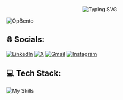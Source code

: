 <div align="center">
  <img
    src="https://readme-typing-svg.herokuapp.com?font=Poppins&weight=800&size=36&duration=2500&pause=500&color=FF0000&center=true&multiline=false&repeat=false&width=640&height=90&lines=Namaste🙏🏻,+I'm+Ankur!"
    alt="Typing SVG"
  />
</div>
   
![OpBento](https://firebasestorage.googleapis.com/v0/b/smartkaksha-fe32c.appspot.com/o/opbento%2Fankur-ctrl-z58823.png?alt=media)

## 🌐 Socials:
[![LinkedIn](https://skillicons.dev/icons?i=linkedin&size=30)](https://www.linkedin.com/in/ankur-sharma-3a6037226/)
[![X](https://skillicons.dev/icons?i=twitter&size=30)](https://x.com/__ankur01__)
[![Gmail](https://skillicons.dev/icons?i=gmail&size=30)](mailto:ankur143513@gmail.com)
[![Instagram](https://skillicons.dev/icons?i=instagram&size=30)](https://www.instagram.com/__ankur01__/)

## 💻 Tech Stack:
![My Skills](https://skillicons.dev/icons?i=cpp,css,html,java,js,python,ts,cloudflare,vercel,netlify,bootstrap,next,nodejs,react,tailwind,nginx,mongodb,postgres,mysql,prisma,git,github,githubactions,docker,notion,postman,figma,vite,express,rollup,redux,aws,fastapi)



